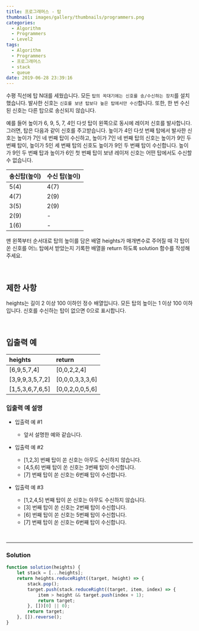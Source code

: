 ```yaml
---
title: 프로그래머스 - 탑
thumbnail: images/gallery/thumbnails/programmers.png
categories:
  - Algorithm
  - Programmers
  - Level2
tags:
  - Algorithm
  - Programmers
  - 프로그래머스
  - stack
  - queue
date: 2019-06-28 23:39:16
---
```



수평 직선에 탑 N대를 세웠습니다. 
모든 `탑의 꼭대기에는 신호를 송/수신하는 장치`를 설치했습니다. 
발사한 신호는 `신호를 보낸 탑보다 높은 탑에서만 수신`합니다. 
또한, 한 번 수신된 신호는 다른 탑으로 송신되지 않습니다.

<!-- more -->

예를 들어 높이가 6, 9, 5, 7, 4인 다섯 탑이 왼쪽으로 동시에 레이저 신호를 발사합니다. 
그러면, 탑은 다음과 같이 신호를 주고받습니다. 
높이가 4인 다섯 번째 탑에서 발사한 신호는 높이가 7인 네 번째 탑이 수신하고, 높이가 7인 네 번째 탑의 신호는 높이가 9인 두 번째 탑이, 높이가 5인 세 번째 탑의 신호도 높이가 9인 두 번째 탑이 수신합니다. 높이가 9인 두 번째 탑과 높이가 6인 첫 번째 탑이 보낸 레이저 신호는 어떤 탑에서도 수신할 수 없습니다.

| 송신탑(높이) | 수신 탑(높이) |
| :--- | :--- |
| 5(4) | 4(7) |
| 4(7) | 2(9) |
| 3(5) | 2(9) |
| 2(9) | - |
| 1(6) | - |

맨 왼쪽부터 순서대로 탑의 높이를 담은 배열 heights가 매개변수로 주어질 때 각 탑이 쏜 신호를 어느 탑에서 받았는지 기록한 배열을 return 하도록 solution 함수를 작성해주세요.

<br/>

## 제한 사항
heights는 길이 2 이상 100 이하인 정수 배열입니다.
모든 탑의 높이는 1 이상 100 이하입니다.
신호를 수신하는 탑이 없으면 0으로 표시합니다.

<br/>

## 입출력 예

| heights | return |
| :--- | :--- |
| [6,9,5,7,4] | [0,0,2,2,4] |
| [3,9,9,3,5,7,2] | [0,0,0,3,3,3,6] |
| [1,5,3,6,7,6,5] | [0,0,2,0,0,5,6] |

### 입출력 예 설명
- 입출력 예 #1
	- 앞서 설명한 예와 같습니다.

- 입출력 예 #2

	- [1,2,3] 번째 탑이 쏜 신호는 아무도 수신하지 않습니다.
	- [4,5,6] 번째 탑이 쏜 신호는 3번째 탑이 수신합니다.
	- [7] 번째 탑이 쏜 신호는 6번째 탑이 수신합니다.

- 입출력 예 #3

	- [1,2,4,5] 번째 탑이 쏜 신호는 아무도 수신하지 않습니다.
	- [3] 번째 탑이 쏜 신호는 2번째 탑이 수신합니다.
	- [6] 번째 탑이 쏜 신호는 5번째 탑이 수신합니다.
	- [7] 번째 탑이 쏜 신호는 6번째 탑이 수신합니다.

<br/>

---

### Solution
```javascript
function solution(heights) {
    let stack = [...heights];
    return heights.reduceRight((target, height) => {
        stack.pop();
        target.push(stack.reduceRight((target, item, index) => {
            item > height && target.push(index + 1); 
            return target;
        }, [])[0] || 0);
        return target;
    }, []).reverse();
}
```